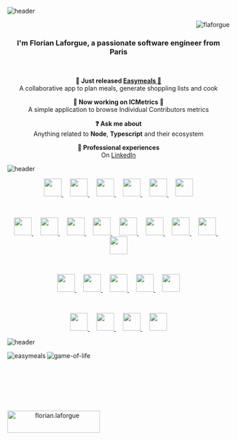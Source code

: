 ![header](https://capsule-render.vercel.app/api?type=waving&height=300&color=timeGradient&animation=fadeIn&text=Hi%20everyone)
<p align="right"> <img src="https://komarev.com/ghpvc/?username=flaforgue&label=Profile%20views&color=0e75b6&style=flat" alt="flaforgue" /> </p>

<h3 align="center">I'm Florian Laforgue, a passionate software engineer from Paris</h3>
<br />
<p align="center"><strong>🎉 Just released <a href="https://easymeals.fr">Easymeals 🎉</a></strong><br />A collaborative app to plan meals, generate shoppling lists and cook</p>
<p align="center"><strong>🔭 Now working on <strong>ICMetrics</strong> 🔭</strong><br />A simple application to browse Individual Contributors metrics</p>
<p align="center"><strong>❓ Ask me about</strong><br />Anything related to <strong>Node</strong>, <strong>Typescript</strong> and their ecosystem</p>
<p align="center"><strong>📄 Professional experiences</strong><br />On <a href="https://www.linkedin.com/in/flaforgue">LinkedIn</a></p>

![header](https://capsule-render.vercel.app/api?type=venom&height=300&color=0:fca5a5,100:a21caf&animation=fadeIn&fontSize=42&text=Languages%20and%20Tools&fontColor=4a044e)

<p align="center">
  <a href="https://www.typescriptlang.org/">
    <img height="40" width="40" src="https://cdn.jsdelivr.net/gh/devicons/devicon@latest/icons/typescript/typescript-original.svg" />
  </a>&nbsp;&nbsp;&nbsp;
  <a href="https://nodejs.org">
    <img height="40" width="40" src="https://cdn.jsdelivr.net/gh/devicons/devicon@latest/icons/nodejs/nodejs-original.svg" />
  </a>&nbsp;&nbsp;&nbsp;
  <a href="https://nestjs.com/">
    <img height="40" width="40" src="https://cdn.jsdelivr.net/gh/devicons/devicon@latest/icons/nestjs/nestjs-original.svg" />
  </a>&nbsp;&nbsp;&nbsp;
  <a href="https://expressjs.com">
    <img height="40" width="40" src="https://cdn.jsdelivr.net/gh/devicons/devicon@latest/icons/express/express-original.svg" />
  </a>&nbsp;&nbsp;&nbsp;
  <a href="https://www.php.net">
    <img height="40" width="40" src="https://cdn.jsdelivr.net/gh/devicons/devicon@latest/icons/php/php-original.svg" />
  </a>&nbsp;&nbsp;&nbsp;
  <a href="https://laravel.com">
    <img height="40" width="40" src="https://cdn.jsdelivr.net/gh/devicons/devicon@latest/icons/laravel/laravel-original.svg" />
  </a>
</p>
<br />
<p align="center">
  <a href="https://www.w3.org/html/">
    <img height="40" width="40" src="https://cdn.jsdelivr.net/gh/devicons/devicon@latest/icons/html5/html5-original.svg" />
  </a>&nbsp;&nbsp;&nbsp;
  <a href="https://www.w3schools.com/css/">
    <img height="40" width="40" src="https://cdn.jsdelivr.net/gh/devicons/devicon@latest/icons/css3/css3-original.svg" />
  </a>&nbsp;&nbsp;&nbsp;
  <a href="https://tailwindcss.com/">
    <img height="40" width="40" src="https://cdn.jsdelivr.net/gh/devicons/devicon@latest/icons/tailwindcss/tailwindcss-original.svg" />
  </a>&nbsp;&nbsp;&nbsp;
  <a href="https://developer.mozilla.org/en-US/docs/Web/JavaScript">
    <img height="40" width="40" src="https://cdn.jsdelivr.net/gh/devicons/devicon@latest/icons/javascript/javascript-original.svg" />
  </a>&nbsp;&nbsp;&nbsp;
  <a href="https://reactjs.org/">
    <img height="40" width="40" src="https://cdn.jsdelivr.net/gh/devicons/devicon@latest/icons/react/react-original.svg" />
  </a>&nbsp;&nbsp;&nbsp;
  <a href="https://nextjs.org/">
    <img height="40" width="40" src="https://cdn.jsdelivr.net/gh/devicons/devicon@latest/icons/nextjs/nextjs-plain.svg" />
  </a>&nbsp;&nbsp;&nbsp;
  <a href="https://vuejs.org/">
    <img height="40" width="40" src="https://cdn.jsdelivr.net/gh/devicons/devicon@latest/icons/vuejs/vuejs-original.svg" />
  </a>&nbsp;&nbsp;&nbsp;
  <a href="https://nuxtjs.org/">
    <img height="40" width="40" src="https://cdn.jsdelivr.net/gh/devicons/devicon@latest/icons/nuxtjs/nuxtjs-original.svg" />
  </a>&nbsp;&nbsp;&nbsp;
  <a href="https://svelte.dev">
    <img height="40" width="40" src="https://cdn.jsdelivr.net/gh/devicons/devicon@latest/icons/svelte/svelte-original.svg" />
  </a>
</p>
<br />
<p align="center">
  <a href="https://www.mysql.com/">
    <img height="40" width="40" src="https://cdn.jsdelivr.net/gh/devicons/devicon@latest/icons/mysql/mysql-original.svg" />
  </a>&nbsp;&nbsp;&nbsp;
  <a href="https://www.postgresql.org">
    <img height="40" width="40" src="https://cdn.jsdelivr.net/gh/devicons/devicon@latest/icons/postgresql/postgresql-original.svg" />
  </a>&nbsp;&nbsp;&nbsp;
  <a href="https://redis.io">
    <img height="40" width="40" src="https://cdn.jsdelivr.net/gh/devicons/devicon@latest/icons/redis/redis-original.svg" />
  </a>&nbsp;&nbsp;&nbsp;
  <a href="https://www.mongodb.com/">
    <img height="40" width="40" src="https://cdn.jsdelivr.net/gh/devicons/devicon@latest/icons/mongodb/mongodb-original.svg" />
  </a>&nbsp;&nbsp;&nbsp;
  <a href="https://neo4j.com/">
    <img height="40" width="40" src="https://cdn.jsdelivr.net/gh/devicons/devicon@latest/icons/neo4j/neo4j-original.svg" />
  </a>
</p>
<br />
<p align="center">
  <a href="https://git-scm.com/">
    <img height="40" width="40" src="https://cdn.jsdelivr.net/gh/devicons/devicon@latest/icons/git/git-original.svg" />
  </a>&nbsp;&nbsp;&nbsp;
  <a href="https://www.docker.com/">
    <img height="40" width="40" src="https://cdn.jsdelivr.net/gh/devicons/devicon@latest/icons/docker/docker-original.svg" />
  </a>&nbsp;&nbsp;&nbsp;
  <a href="https://cloud.google.com">
    <img height="40" width="40" src="https://cdn.jsdelivr.net/gh/devicons/devicon@latest/icons/googlecloud/googlecloud-original.svg" />
  </a>&nbsp;&nbsp;&nbsp;
  <a href="https://aws.amazon.com">
    <img height="40" width="40" src="https://cdn.jsdelivr.net/gh/devicons/devicon@latest/icons/amazonwebservices/amazonwebservices-original-wordmark.svg" />
  </a>
</p>

![header](https://capsule-render.vercel.app/api?type=venom&height=300&color=0:0891b2,100:d9f99d&animation=fadeIn&fontSize=42&text=Latest%20Projects&fontColor=164e63)

<div>
  <p><img align="left" src="https://github-readme-stats.vercel.app/api/pin/?username=flaforgue&repo=easymeals" alt="easymeals" /></p>
  <p><img align="left" src="https://github-readme-stats.vercel.app/api/pin/?username=flaforgue&repo=game-of-life" alt="game-of-life" /></p>
  <br /><br /><br /><br /><br /><br /><br>
  <p align="center"><a href="https://www.buymeacoffee.com/florian.laforgue"> <img align="left" src="https://cdn.buymeacoffee.com/buttons/v2/default-yellow.png" height="50" width="210" alt="florian.laforgue" /></a></p><br><br>
</div>
